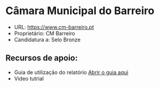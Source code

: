 # Câmara Municipal do Barreiro
- URL: https://www.cm-barreiro.pt
- Proprietário: CM Barreiro
- Candidatura a: Selo Bronze

## Recursos de apoio:
- Guia de utilização do relatório [Abrir o guia aqui](https://unidade-acesso.github.io/report_002/guia-utilizacao-relatorio-auditoria.html)
- Video tutrial
